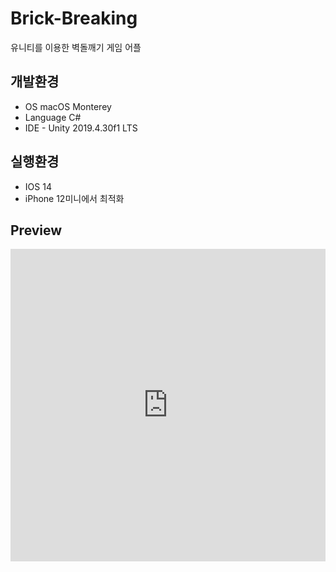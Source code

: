 # Brick-Breaking
유니티를 이용한 벽돌깨기 게임 어플

## 개발환경

* OS macOS Monterey
* Language C#
* IDE - Unity 2019.4.30f1 LTS

## 실행환경
- IOS 14
- iPhone 12미니에서 최적화

## Preview
 <iframe width="100%" height="500" src="https://www.youtube.com/embed/5HzGtYGfDV8" title="YouTube video player" frameborder="0" allow="accelerometer; autoplay; clipboard-write; encrypted-media; gyroscope; picture-in-picture" allowfullscreen></iframe>

